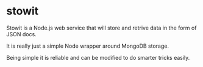 stowit
======
Stowit is a Node.js web service that will store and retrive data in the form of JSON docs.

It is really just a simple Node wrapper around MongoDB storage.

Being simple it is reliable and can be modified to do smarter tricks easily.

